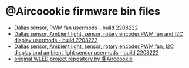 # @Aircoookie firmware bin files

- [Dallas sensor, PWM fan usermods - build 2208222](https://github.com/srg74/WLED-ESP32-universal-controller/blob/main/Firmware/%40Aircoookie/bins/WLED_0.13.3_ESP32_WLED_dev_board_01.bin)
- [Dallas sensor, Ambient light, sensor, rotary encoder,PWM fan and I2C display usermods - build 2208222](https://github.com/srg74/WLED-ESP32-universal-controller/blob/main/Firmware/%40Aircoookie/bins/WLED_0.13.3_esp32_WLED_dev_board_02.bin)
- [Dallas sensor, Ambient light, sensor, rotary encoder,PWM fan, I2C display and ambient light sensor usermods - build 2208222](https://github.com/srg74/WLED-ESP32-universal-controller/blob/main/Firmware/%40Aircoookie/bins/WLED_0.13.3_esp32_WLED_dev_board_03.bin)
- [original WLED project repository by @Aircoookie](https://github.com/Aircoookie/WLED)
